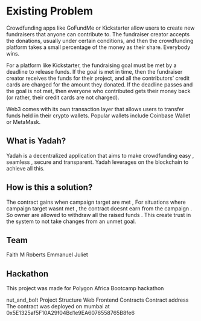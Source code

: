 #  Existing Problem
Crowdfunding apps like GoFundMe or Kickstarter allow users to create new fundraisers that anyone can contribute to. The fundraiser creator accepts the donations, usually under certain conditions, and then the crowdfunding platform takes a small percentage of the money as their share. Everybody wins.

For a platform like Kickstarter, the fundraising goal must be met by a deadline to release funds. If the goal is met in time, then the fundraiser creator receives the funds for their project, and all the contributors’ credit cards are charged for the amount they donated. If the deadline passes and the goal is not met, then everyone who contributed gets their money back (or rather, their credit cards are not charged).

Web3 comes with its own transaction layer that allows users to transfer funds held in their crypto wallets. Popular wallets include Coinbase Wallet or MetaMask.



## What is Yadah?
Yadah is a decentralized application that aims to make crowdfunding easy , seamless , secure and transparent. Yadah leverages on the blockchain to achieve all this.


## How is this a solution?
The contract gains when campaign target are met , For situations where campaign target wasnt met , the contract doesnt earn from the campaign . So owner are allowed to withdraw all the raised funds . This create trust in the system to not take changes from an unmet goal.

## Team
Faith M Roberts
Emmanuel Juliet

## Hackathon
This project was made for Polygon Africa Bootcamp hackathon

nut_and_bolt Project Structure
Web Frontend
Contracts
Contract address
The contract was deployed on mumbai at 0x5E1325af5F10A29f04Bd1e9EA6076558765B8fe6

